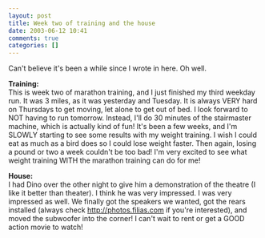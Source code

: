 ```yaml
---
layout: post
title: Week two of training and the house
date: 2003-06-12 10:41
comments: true
categories: []
---
```

Can't believe it's been a while since I wrote in here. Oh well.<p>

<b>Training:</b><br>
This is week two of marathon training, and I just finished my third weekday run. It was 3 miles, as it was yesterday and Tuesday. It is always VERY hard on Thursdays to get moving, let alone to get out of bed. I look forward to NOT having to run tomorrow. Instead, I'll do 30 minutes of the stairmaster machine, which is actually kind of fun! It's been a few weeks, and I'm SLOWLY starting to see some results with my weight training. I wish I could eat as much as a bird does so I could lose weight faster. Then again, losing a pound or two a week couldn't be too bad! I'm very excited to see what weight training WITH the marathon training can do for me!<p>

<b>House:</b><br>
I had Dino over the other night to give him a demonstration of the theatre (I like it better than theater). I think he was very impressed. I was very impressed as well.  We finally got the speakers we wanted, got the rears installed (always check <a href="http://photos.filias.com">http://photos.filias.com</a> if you're interested), and moved the subwoofer into the corner! I can't wait to rent or get a GOOD action movie to watch!
